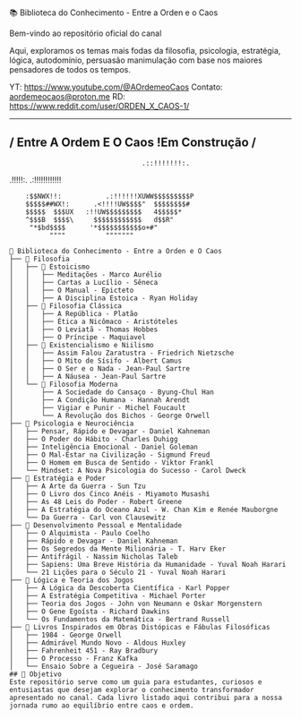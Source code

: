  📚 Biblioteca do Conhecimento - Entre a Orden e o Caos

Bem-vindo ao repositório oficial do canal

 Aqui, exploramos os temas mais fodas da filosofia, 
 psicologia, estratégia, lógica, autodomínio, persuasão
 manimulação com base nos maiores pensadores de todos os tempos.
 
 YT: https://www.youtube.com/@AOrdemeoCaos
 Contato: aordemeocaos@proton.me
 RD: https://www.reddit.com/user/ORDEN_X_CAOS-1/
 ________________________________________
 / **Entre A Ordem E O Caos
  !Em Construção**         /
 -----------------------------------------
                                     .::!!!!!!!:.
  .!!!!!:.                        .:!!!!!!!!!!!!
  ~~~~!!!!!!.                 .:!!!!!!!!!UWWW$$$
      :$$NWX!!:           .:!!!!!!XUWW$$$$$$$$$P
      $$$$$##WX!:      .<!!!!UW$$$$"  $$$$$$$$#
      $$$$$  $$$UX   :!!UW$$$$$$$$$   4$$$$$*
      ^$$$B  $$$$\     $$$$$$$$$$$$   d$$R"
       "*$bd$$$$      '*$$$$$$$$$$$o+#"
            """"          """"""" 

📂 Biblioteca do Conhecimento - Entre a Orden e O Caos
├── 📁 Filosofia
│   ├── 📁 Estoicismo
│   │   ├── Meditações - Marco Aurélio
│   │   ├── Cartas a Lucílio - Sêneca
│   │   ├── O Manual - Epicteto
│   │   ├── A Disciplina Estoica - Ryan Holiday
│   ├── 📁 Filosofia Clássica
│   │   ├── A República - Platão
│   │   ├── Ética a Nicômaco - Aristóteles
│   │   ├── O Leviatã - Thomas Hobbes
│   │   ├── O Príncipe - Maquiavel
│   ├── 📁 Existencialismo e Niilismo
│   │   ├── Assim Falou Zaratustra - Friedrich Nietzsche
│   │   ├── O Mito de Sísifo - Albert Camus
│   │   ├── O Ser e o Nada - Jean-Paul Sartre
│   │   ├── A Náusea - Jean-Paul Sartre
│   └── 📁 Filosofia Moderna
│       ├── A Sociedade do Cansaço - Byung-Chul Han
│       ├── A Condição Humana - Hannah Arendt
│       ├── Vigiar e Punir - Michel Foucault
│       └── A Revolução dos Bichos - George Orwell
├── 📁 Psicologia e Neurociência
│   ├── Pensar, Rápido e Devagar - Daniel Kahneman
│   ├── O Poder do Hábito - Charles Duhigg
│   ├── Inteligência Emocional - Daniel Goleman
│   ├── O Mal-Estar na Civilização - Sigmund Freud
│   ├── O Homem em Busca de Sentido - Viktor Frankl
│   └── Mindset: A Nova Psicologia do Sucesso - Carol Dweck
├── 📁 Estratégia e Poder
│   ├── A Arte da Guerra - Sun Tzu
│   ├── O Livro dos Cinco Anéis - Miyamoto Musashi
│   ├── As 48 Leis do Poder - Robert Greene
│   ├── A Estratégia do Oceano Azul - W. Chan Kim e Renée Mauborgne
│   └── Da Guerra - Carl von Clausewitz
├── 📁 Desenvolvimento Pessoal e Mentalidade
│   ├── O Alquimista - Paulo Coelho
│   ├── Rápido e Devagar - Daniel Kahneman
│   ├── Os Segredos da Mente Milionária - T. Harv Eker
│   ├── Antifrágil - Nassim Nicholas Taleb
│   ├── Sapiens: Uma Breve História da Humanidade - Yuval Noah Harari
│   └── 21 Lições para o Século 21 - Yuval Noah Harari
├── 📁 Lógica e Teoria dos Jogos
│   ├── A Lógica da Descoberta Científica - Karl Popper
│   ├── A Estratégia Competitiva - Michael Porter
│   ├── Teoria dos Jogos - John von Neumann e Oskar Morgenstern
│   ├── O Gene Egoísta - Richard Dawkins
│   └── Os Fundamentos da Matemática - Bertrand Russell
├── 📁 Livros Inspirados em Obras Distópicas e Fábulas Filosóficas
│   ├── 1984 - George Orwell
│   ├── Admirável Mundo Novo - Aldous Huxley
│   ├── Fahrenheit 451 - Ray Bradbury
│   ├── O Processo - Franz Kafka
│   └── Ensaio Sobre a Cegueira - José Saramago
## 🎯 Objetivo
Este repositório serve como um guia para estudantes, curiosos e entusiastas que desejam explorar o conhecimento transformador apresentado no canal. Cada livro listado aqui contribui para a nossa jornada rumo ao equilíbrio entre caos e ordem.
